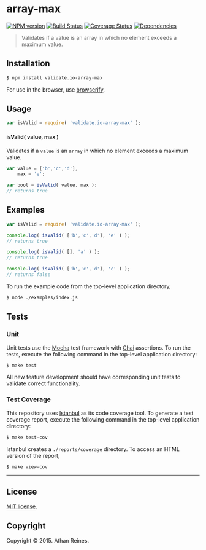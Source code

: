 array-max
===
[![NPM version][npm-image]][npm-url] [![Build Status][travis-image]][travis-url] [![Coverage Status][coveralls-image]][coveralls-url] [![Dependencies][dependencies-image]][dependencies-url]

> Validates if a value is an array in which no element exceeds a maximum value.


## Installation

``` bash
$ npm install validate.io-array-max
```

For use in the browser, use [browserify](https://github.com/substack/node-browserify).


## Usage

``` javascript
var isValid = require( 'validate.io-array-max' );
```

#### isValid( value, max )

Validates if a `value` is an `array` in which no element exceeds a maximum value.

``` javascript 
var value = ['b','c','d'],
	max = 'e';

var bool = isValid( value, max );
// returns true
```


## Examples

``` javascript
var isValid = require( 'validate.io-array-max' );

console.log( isValid( ['b','c','d'], 'e' ) );
// returns true

console.log( isValid( [], 'a' ) );
// returns true

console.log( isValid( ['b','c','d'], 'c' ) );
// returns false
```

To run the example code from the top-level application directory,

``` bash
$ node ./examples/index.js
```


## Tests

### Unit

Unit tests use the [Mocha](http://mochajs.org) test framework with [Chai](http://chaijs.com) assertions. To run the tests, execute the following command in the top-level application directory:

``` bash
$ make test
```

All new feature development should have corresponding unit tests to validate correct functionality.


### Test Coverage

This repository uses [Istanbul](https://github.com/gotwarlost/istanbul) as its code coverage tool. To generate a test coverage report, execute the following command in the top-level application directory:

``` bash
$ make test-cov
```

Istanbul creates a `./reports/coverage` directory. To access an HTML version of the report,

``` bash
$ make view-cov
```


---
## License

[MIT license](http://opensource.org/licenses/MIT). 


## Copyright

Copyright &copy; 2015. Athan Reines.


[npm-image]: http://img.shields.io/npm/v/validate.io-array-max.svg
[npm-url]: https://npmjs.org/package/validate.io-array-max

[travis-image]: http://img.shields.io/travis/validate-io/array-max/master.svg
[travis-url]: https://travis-ci.org/validate-io/array-max

[coveralls-image]: https://img.shields.io/coveralls/validate-io/array-max/master.svg
[coveralls-url]: https://coveralls.io/r/validate-io/array-max?branch=master

[dependencies-image]: http://img.shields.io/david/validate-io/array-max.svg
[dependencies-url]: https://david-dm.org/validate-io/array-max

[dev-dependencies-image]: http://img.shields.io/david/dev/validate-io/array-max.svg
[dev-dependencies-url]: https://david-dm.org/dev/validate-io/array-max

[github-issues-image]: http://img.shields.io/github/issues/validate-io/array-max.svg
[github-issues-url]: https://github.com/validate-io/array-max/issues
